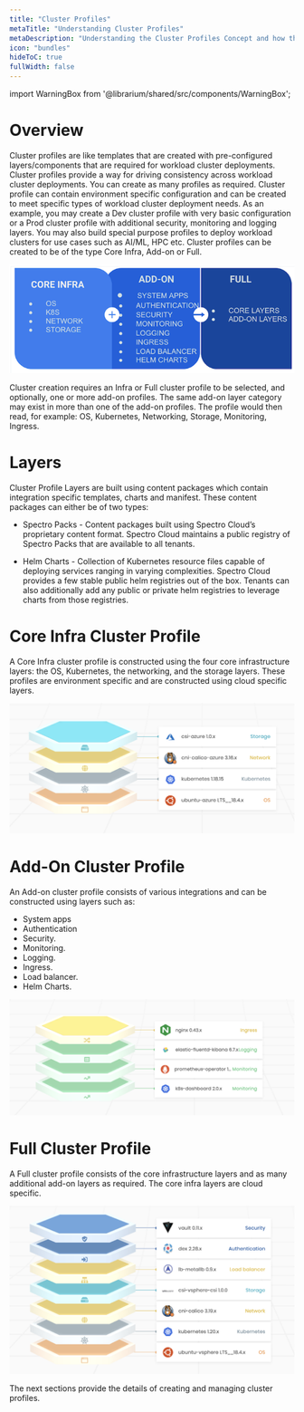 ```yaml
---
title: "Cluster Profiles"
metaTitle: "Understanding Cluster Profiles"
metaDescription: "Understanding the Cluster Profiles Concept and how they make Spectro Cloud powerful"
icon: "bundles"
hideToC: true
fullWidth: false
---
```


import WarningBox from '@librarium/shared/src/components/WarningBox';

# Overview
Cluster profiles are like templates that are created with pre-configured layers/components that are required for 
workload cluster deployments. Cluster profiles provide a way for driving consistency across workload cluster 
deployments. You can create as many profiles as required. Cluster profile can contain environment specific 
configuration and can be created to meet specific types of workload cluster deployment needs. As an example, you may 
create a Dev cluster profile with very basic configuration or a Prod cluster profile with additional security, monitoring 
and logging layers. You may also build special purpose profiles to deploy workload clusters for use cases such as AI/ML, HPC etc.  Cluster profiles can be created to be of the type Core Infra, Add-on or Full.

![Cluster Profile Types](cluster_profiles.png)

Cluster creation requires an Infra or Full cluster profile to be selected, and optionally, one or more add-on profiles.  The same add-on layer category may exist in more than one of the add-on profiles. The profile would then read, for example: OS, Kubernetes, Networking, Storage, Monitoring, Ingress.

# Layers
Cluster Profile Layers are built using content packages which contain integration specific templates, charts and manifest. These content packages can either be of two types:

 * Spectro Packs  - Content packages built using Spectro Cloud’s proprietary content format. Spectro Cloud maintains a public registry of Spectro Packs that are available to all tenants.

 * Helm Charts - Collection of Kubernetes resource files capable of deploying services ranging in varying complexities. Spectro Cloud provides a few stable public helm registries out of the box. Tenants can also additionally add any public or private helm registries to leverage charts from those registries.

# Core Infra Cluster Profile
A Core Infra cluster profile is constructed using the four core infrastructure layers: the OS, Kubernetes, the networking, and the storage layers. These profiles are environment specific and are constructed using cloud specific layers.

![Core Infra Profile - Azure](03-cluster-profiles/cluster_profile_azure.png)

# Add-On Cluster Profile
An Add-on cluster profile consists of various integrations and can be constructed using layers such as:

- System apps
- Authentication
- Security.
- Monitoring.
- Logging.
- Ingress.
- Load balancer.
- Helm Charts.

![Add-On Profile](03-cluster-profiles/addon_profile.png)

# Full Cluster Profile
A Full cluster profile consists of the core infrastructure layers and as many additional add-on layers as required. The core infra layers are cloud specific.

![Full Cluster Profile](03-cluster-profiles/full_profile.png)



The next sections provide the details of creating and managing cluster profiles.
